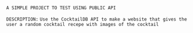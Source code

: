 ```A SIMPLE PROJECT TO TEST USING PUBLIC API```

``DESCRIPTION:``
`Use the CocktailDB API to make a website that gives the user a random cocktail recepe with images of the cocktail`